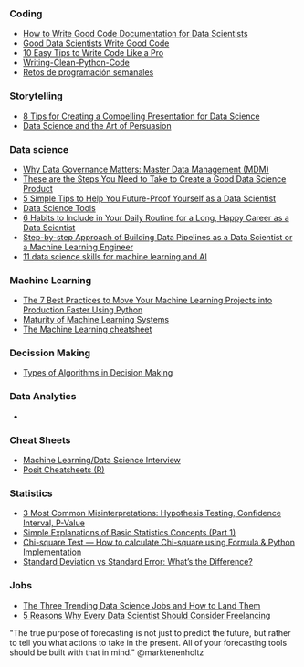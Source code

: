 ### Coding
- [How to Write Good Code Documentation for Data Scientists](https://towardsdatascience.com/how-to-write-good-code-documentation-for-data-scientists-c9940aebb4f0)
- [Good Data Scientists Write Good Code](https://towardsdatascience.com/good-data-scientists-write-good-code-28352a826d1f)
- [10 Easy Tips to Write Code Like a Pro](https://towardsdatascience.com/how-to-write-code-like-a-pro-659760804724)
- [Writing-Clean-Python-Code](https://github.com/PacktPublishing/Writing-Clean-Python-Code)
- [Retos de programación semanales](https://retosdeprogramacion.com/semanales2022)

### Storytelling
- [8 Tips for Creating a Compelling Presentation for Data Science](https://towardsdatascience.com/8-tips-for-creating-a-compelling-presentation-for-data-science-dd48c09683b0)
- [Data Science and the Art of Persuasion](https://hbr.org/2019/01/data-science-and-the-art-of-persuasion?utm_medium=social&utm_campaign=hbr&utm_source=twitter&tpcc=orgsocial_edit)

### Data science
- [Why Data Governance Matters: Master Data Management (MDM)](https://towardsdatascience.com/why-data-governance-matters-master-data-management-mdm-5d9af0f64573)
- [These are the Steps You Need to Take to Create a Good Data Science Product](https://towardsdatascience.com/these-are-the-steps-you-need-to-take-to-create-a-good-data-science-product-697b22d335c5)
- [5 Simple Tips to Help You Future-Proof Yourself as a Data Scientist](https://towardsdatascience.com/5-simple-tips-to-help-you-future-proof-yourself-as-a-data-scientist-8b34479e5aad)
- [Data Science Tools](https://www.mit.edu/~amidi/teaching/data-science-tools/)
- [6 Habits to Include in Your Daily Routine for a Long, Happy Career as a Data Scientist](https://towardsdatascience.com/6-habits-to-include-in-your-daily-routine-for-a-long-happy-career-as-a-data-scientist-de733eae6250)
- [Step-by-step Approach of Building Data Pipelines as a Data Scientist or a Machine Learning Engineer](https://towardsdatascience.com/step-by-step-approach-of-building-data-pipelines-as-a-data-scientist-or-a-machine-learning-engineer-4b3e8da3bcd1)
- [11 data science skills for machine learning and AI](https://www.techtarget.com/searchenterpriseai/tip/11-data-science-skills-for-machine-learning-and-AI)

### Machine Learning
- [The 7 Best Practices to Move Your Machine Learning Projects into Production Faster Using Python](https://towardsdatascience.com/the-7-best-practices-to-move-your-machine-learning-projects-into-production-faster-using-python-72bff93216af)
- [Maturity of Machine Learning Systems](https://towardsdatascience.com/maturity-of-machine-learning-systems-358bab34bf69)
- [The Machine Learning cheatsheet](https://github.com/remicnrd/ml_cheatsheet)

### Decission Making
- [Types of Algorithms in Decision Making](https://twitter.com/SanwouoBrell/status/1588217434607001602/photo/1)

### Data Analytics
- 

### Cheat Sheets
- [Machine Learning/Data Science Interview](https://drive.google.com/file/d/1nbNWs_DyfG0YGMs3DjIaXrD7ytSnsSJ7/view?_hsenc=p2ANqtz-__AJFM3JfYyM2d8eVGHe6P2SttQ0ktDpiHs3q_PNS788VbINkFeJhSGet2jPmtnyECvyjZ&hss_channel=tw-1318985240)
- [Posit Cheatsheets (R)](https://posit.co/resources/cheatsheets/?_page=1/)


### Statistics
- [3 Most Common Misinterpretations: Hypothesis Testing, Confidence Interval, P-Value](https://towardsdatascience.com/the-most-common-misinterpretations-hypothesis-testing-confidence-interval-p-value-4548a10a5b72)
- [Simple Explanations of Basic Statistics Concepts (Part 1)](https://towardsdatascience.com/simple-explanations-of-basic-statistics-concepts-part-1-bba66a1761d7)
- [Chi-square Test — How to calculate Chi-square using Formula & Python Implementation](https://towardsdatascience.com/chi-square-test-how-to-calculate-chi-square-using-formula-python-implementation-6da203f96569)
- [Standard Deviation vs Standard Error: What’s the Difference?](https://towardsdatascience.com/standard-deviation-vs-standard-error-whats-the-difference-ae969f48adef)

### Jobs
- [The Three Trending Data Science Jobs and How to Land Them](https://opendatascience.com/the-three-trending-data-science-jobs-and-how-to-land-them/)
- [5 Reasons Why Every Data Scientist Should Consider Freelancing](https://towardsdatascience.com/5-reasons-why-every-data-scientist-should-consider-freelancing-42ad24fad3e)



"The true purpose of forecasting is not just to predict the future, but rather to tell you what actions to take in the present.
All of your forecasting tools should be built with that in mind."  @marktenenholtz

